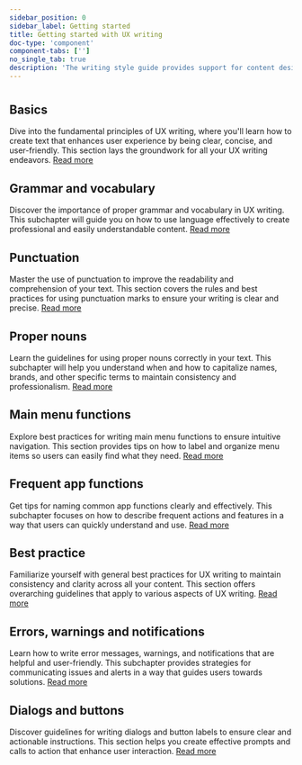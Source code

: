 ```yaml
---
sidebar_position: 0
sidebar_label: Getting started
title: Getting started with UX writing
doc-type: 'component'
component-tabs: ['']
no_single_tab: true
description: 'The writing style guide provides support for content designers, writers, designers and developers at Siemens. These are the guidelines we use as Siemens to create consistent and clear products within industrial contexts and includes common writing errors to avoid.'
---
```


#

## Basics

Dive into the fundamental principles of UX writing, where you'll learn how to create text that enhances user experience by being clear, concise, and user-friendly. This section lays the groundwork for all your UX writing endeavors. [Read more](./basics)

## Grammar and vocabulary

Discover the importance of proper grammar and vocabulary in UX writing. This subchapter will guide you on how to use language effectively to create professional and easily understandable content. [Read more](./grammar-and-vocabulary)

## Punctuation

Master the use of punctuation to improve the readability and comprehension of your text. This section covers the rules and best practices for using punctuation marks to ensure your writing is clear and precise. [Read more](./punctuation)

## Proper nouns

Learn the guidelines for using proper nouns correctly in your text. This subchapter will help you understand when and how to capitalize names, brands, and other specific terms to maintain consistency and professionalism. [Read more](./proper-nouns)

## Main menu functions

Explore best practices for writing main menu functions to ensure intuitive navigation. This section provides tips on how to label and organize menu items so users can easily find what they need. [Read more](./main-menu-functions)

## Frequent app functions

Get tips for naming common app functions clearly and effectively. This subchapter focuses on how to describe frequent actions and features in a way that users can quickly understand and use. [Read more](./frequent-app-functions)

## Best practice

Familiarize yourself with general best practices for UX writing to maintain consistency and clarity across all your content. This section offers overarching guidelines that apply to various aspects of UX writing. [Read more](./best-practices)

## Errors, warnings and notifications

Learn how to write error messages, warnings, and notifications that are helpful and user-friendly. This subchapter provides strategies for communicating issues and alerts in a way that guides users towards solutions. [Read more](./error-messages)

## Dialogs and buttons

Discover guidelines for writing dialogs and button labels to ensure clear and actionable instructions. This section helps you create effective prompts and calls to action that enhance user interaction. [Read more](./dialogs-and-buttons)
